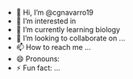 - 👋 Hi, I’m @cgnavarro19 
- 👀 I’m interested in 
- 🌱 I’m currently learning biology
- 💞️ I’m looking to collaborate on ...
- 📫 How to reach me ...
- 😄 Pronouns: 
- ⚡ Fun fact: ...

<!---
cgnavarro19/cgnavarro19 is a ✨ special ✨ repository because its `README.md` (this file) appears on your GitHub profile.
You can click the Preview link to take a look at your changes.
--->
